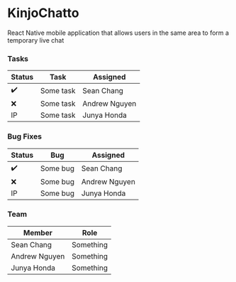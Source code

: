 # KinjoChatto

React Native mobile application that allows users in the same area to form a temporary live chat

### Tasks

| Status | Task | Assigned |
| ------------- | ------------- | ------------- |
| ✔️ | Some task | Sean Chang |
| ❌ | Some task | Andrew Nguyen |
| IP | Some task | Junya Honda |

### Bug Fixes

| Status | Bug | Assigned |
| ------------- | ------------- | ------------- |
| ✔️ | Some bug | Sean Chang |
| ❌ | Some bug | Andrew Nguyen |
| IP | Some bug | Junya Honda |

### Team

| Member | Role |
| ------------- | ------------- |
| Sean Chang  | Something  |
| Andrew Nguyen  | Something  |
| Junya Honda  | Something  |
